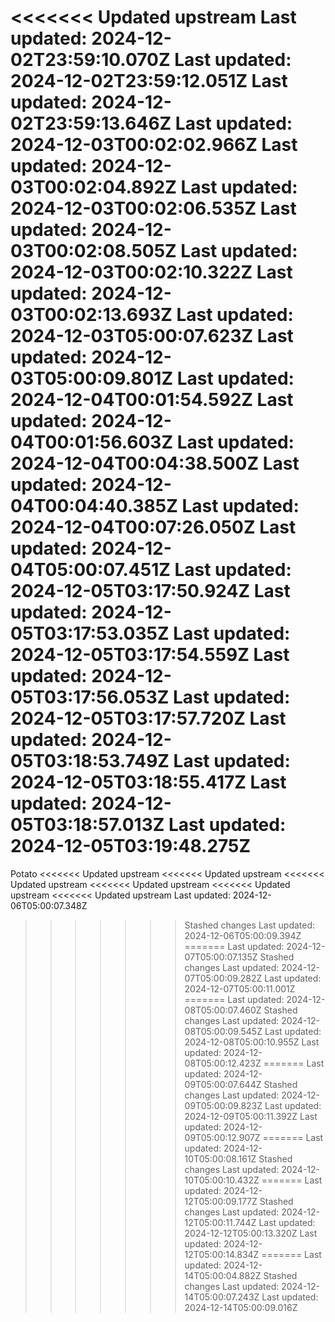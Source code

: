 <<<<<<< Updated upstream
Last updated: 2024-12-02T23:59:10.070Z
Last updated: 2024-12-02T23:59:12.051Z
Last updated: 2024-12-02T23:59:13.646Z
Last updated: 2024-12-03T00:02:02.966Z
Last updated: 2024-12-03T00:02:04.892Z
Last updated: 2024-12-03T00:02:06.535Z
Last updated: 2024-12-03T00:02:08.505Z
Last updated: 2024-12-03T00:02:10.322Z
Last updated: 2024-12-03T00:02:13.693Z
Last updated: 2024-12-03T05:00:07.623Z
Last updated: 2024-12-03T05:00:09.801Z
Last updated: 2024-12-04T00:01:54.592Z
Last updated: 2024-12-04T00:01:56.603Z
Last updated: 2024-12-04T00:04:38.500Z
Last updated: 2024-12-04T00:04:40.385Z
Last updated: 2024-12-04T00:07:26.050Z
Last updated: 2024-12-04T05:00:07.451Z
Last updated: 2024-12-05T03:17:50.924Z
Last updated: 2024-12-05T03:17:53.035Z
Last updated: 2024-12-05T03:17:54.559Z
Last updated: 2024-12-05T03:17:56.053Z
Last updated: 2024-12-05T03:17:57.720Z
Last updated: 2024-12-05T03:18:53.749Z
Last updated: 2024-12-05T03:18:55.417Z
Last updated: 2024-12-05T03:18:57.013Z
Last updated: 2024-12-05T03:19:48.275Z
=======
Potato
<<<<<<< Updated upstream
<<<<<<< Updated upstream
<<<<<<< Updated upstream
<<<<<<< Updated upstream
<<<<<<< Updated upstream
<<<<<<< Updated upstream
Last updated: 2024-12-06T05:00:07.348Z
>>>>>>> Stashed changes
Last updated: 2024-12-06T05:00:09.394Z
=======
Last updated: 2024-12-07T05:00:07.135Z
>>>>>>> Stashed changes
Last updated: 2024-12-07T05:00:09.282Z
Last updated: 2024-12-07T05:00:11.001Z
=======
Last updated: 2024-12-08T05:00:07.460Z
>>>>>>> Stashed changes
Last updated: 2024-12-08T05:00:09.545Z
Last updated: 2024-12-08T05:00:10.955Z
Last updated: 2024-12-08T05:00:12.423Z
=======
Last updated: 2024-12-09T05:00:07.644Z
>>>>>>> Stashed changes
Last updated: 2024-12-09T05:00:09.823Z
Last updated: 2024-12-09T05:00:11.392Z
Last updated: 2024-12-09T05:00:12.907Z
=======
Last updated: 2024-12-10T05:00:08.161Z
>>>>>>> Stashed changes
Last updated: 2024-12-10T05:00:10.432Z
=======
Last updated: 2024-12-12T05:00:09.177Z
>>>>>>> Stashed changes
Last updated: 2024-12-12T05:00:11.744Z
Last updated: 2024-12-12T05:00:13.320Z
Last updated: 2024-12-12T05:00:14.834Z
=======
Last updated: 2024-12-14T05:00:04.882Z
>>>>>>> Stashed changes
Last updated: 2024-12-14T05:00:07.243Z
Last updated: 2024-12-14T05:00:09.016Z
